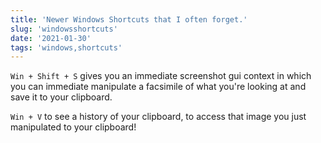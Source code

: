 ```yaml
---
title: 'Newer Windows Shortcuts that I often forget.'
slug: 'windowsshortcuts'
date: '2021-01-30'
tags: 'windows,shortcuts'
---
```



`Win + Shift + S` gives you an immediate screenshot gui context in which you can immediate manipulate a facsimile of what you're looking at and save it to your clipboard.

`Win + V` to see a history of your clipboard, to access that image you just manipulated to your clipboard!